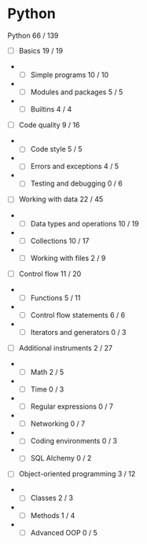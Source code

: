 # Python

Python 66 / 139
- [ ] Basics 19 / 19
- - [ ] Simple programs 10 / 10
- - [ ] Modules and packages 5 / 5
- - [ ] Builtins 4 / 4
- [ ] Code quality 9 / 16
- - [ ] Code style 5 / 5
- - [ ] Errors and exceptions 4 / 5
- - [ ] Testing and debugging 0 / 6
- [ ] Working with data 22 / 45
- - [ ] Data types and operations 10 / 19
- - [ ] Collections 10 / 17
- - [ ] Working with files 2 / 9
- [ ] Control flow 11 / 20
- - [ ] Functions 5 / 11
- - [ ] Control flow statements 6 / 6
- - [ ] Iterators and generators 0 / 3
- [ ] Additional instruments 2 / 27
- - [ ] Math 2 / 5
- - [ ] Time 0 / 3
- - [ ] Regular expressions 0 / 7
- - [ ] Networking 0 / 7
- - [ ] Coding environments 0 / 3
- - [ ] SQL Alchemy 0 / 2
- [ ] Object-oriented programming 3 / 12
- - [ ] Classes 2 / 3
- - [ ] Methods 1 / 4
- - [ ] Advanced OOP 0 / 5 
